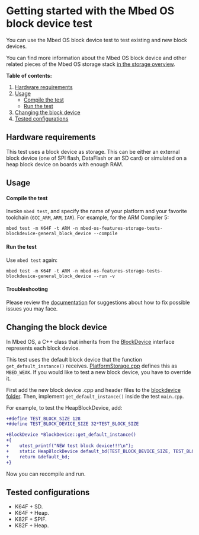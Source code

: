 # Getting started with the Mbed OS block device test

You can use the Mbed OS block device test to test existing and new block devices.

You can find more information about the Mbed OS block device and other related pieces of the Mbed OS storage stack [in the storage overview](https://os.mbed.com/docs/latest/reference/storage.html).

**Table of contents:**

1. [Hardware requirements](#hardware-requirements)
2. [Usage](#usage)
   - [Compile the test](#compile-the-test)
   - [Run the test](#run-the-test)
3. [Changing the block device](#changing-the-block-device)
4. [Tested configurations](#tested-configurations)

## Hardware requirements

This test uses a block device as storage. This can be either an external block device (one of SPI flash, DataFlash or an SD card) or simulated on a heap block device on boards with enough RAM.

## Usage

#### Compile the test

Invoke `mbed test`, and specify the name of your platform and your favorite toolchain (`GCC_ARM`, `ARM`, `IAR`). For example, for the ARM Compiler 5:

```
mbed test -m K64F -t ARM -n mbed-os-features-storage-tests-blockdevice-general_block_device --compile
```

#### Run the test

Use `mbed test` again:

```
mbed test -m K64F -t ARM -n mbed-os-features-storage-tests-blockdevice-general_block_device --run -v
```

#### Troubleshooting

Please review the [documentation](https://os.mbed.com/docs/latest/tutorials/debugging.html) for suggestions about how to fix possible issues you may face.

## Changing the block device

In Mbed OS, a C++ class that inherits from the [BlockDevice](https://os.mbed.com/docs/latest/reference/storage.html#block-devices) interface represents each block device.

This test uses the default block device that the function `get_default_instance()` receives. [PlatformStorage.cpp](https://github.com/ARMmbed/mbed-os/blob/master/storage/platform/source/PlatformStorage.cpp#L35-L77) defines this as `MBED_WEAK`. If you would like to test a new block device, you have to override it.

First add the new block device .cpp and header files to the [blockdevice folder](https://github.com/ARMmbed/mbed-os/tree/master/storage/blockdevice). Then, implement `get_default_instance()` inside the test `main.cpp`.

For example, to test the HeapBlockDevice, add:

``` diff
+#define TEST_BLOCK_SIZE 128
+#define TEST_BLOCK_DEVICE_SIZE 32*TEST_BLOCK_SIZE

+BlockDevice *BlockDevice::get_default_instance()
+{
+    utest_printf("NEW test block device!!!\n");
+    static HeapBlockDevice default_bd(TEST_BLOCK_DEVICE_SIZE, TEST_BLOCK_SIZE);
+    return &default_bd;
+}
```

Now you can recompile and run.

## Tested configurations

- K64F + SD.
- K64F + Heap.
- K82F + SPIF.
- K82F + Heap.
